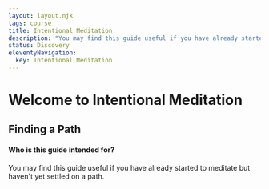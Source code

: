 ```yaml
---
layout: layout.njk
tags: course
title: Intentional Meditation
description: "You may find this guide useful if you have already started to meditate but haven't yet settled on a path."
status: Discovery
eleventyNavigation:
  key: Intentional Meditation
---
```


<h1>Welcome to Intentional Meditation</h1>

<h2>Finding a Path</h2>

<div class="alert alert-secondary">
    <h4>Who is this guide intended for?</h4>
    <p>You may find this guide useful if you have already started to meditate but haven't yet settled on a path.</p>
</div>

